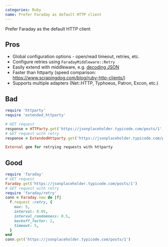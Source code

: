 ```yaml
---
categories: Ruby
name: Prefer Faraday as default HTTP client
---
```


Prefer Faraday as the default HTTP client

## Pros

* Global configuration options - open/read timeout, retries, etc.
* Configure retries using `FaradayMiddleware::Retry`
* Easily extend with middleware, e.g. [decoding JSON](https://github.com/BiggerPockets/biggerpockets/blob/37f31a80fe0f6a76c3b094fec706a1c7ac71e70d/app/models/insights/altos_rental_latest_date.rb#L32)
* Faster than httparty (speed comparison: https://www.scrapingdog.com/blog/ruby-http-clients/)
* Supports multiple adapters (Net::HTTP, Typhoeus, Patron, Excon, etc.)

## Bad

```ruby
require 'httparty'
require 'extended_httparty'

# GET request
response = HTTParty.get('https://jsonplaceholder.typicode.com/posts/1', timeout: 5)
# GET request with retry
response = ExtendedHttparty.get('https://jsonplaceholder.typicode.com/posts/1', tries: 5)

External gem for retrying requests with httparty
```

## Good

```ruby
require 'faraday'
# GET request
Faraday.get('https://jsonplaceholder.typicode.com/posts/1')
# GET request with retry
require 'faraday/retry'
conn = Faraday.new do |f|
  f.request :retry, {
    max: 5,
    interval: 0.05,
    interval_randomness: 0.5,
    backoff_factor: 2,
    timeout: 5,
  }
end
conn.get('https://jsonplaceholder.typicode.com/posts/1')
```
